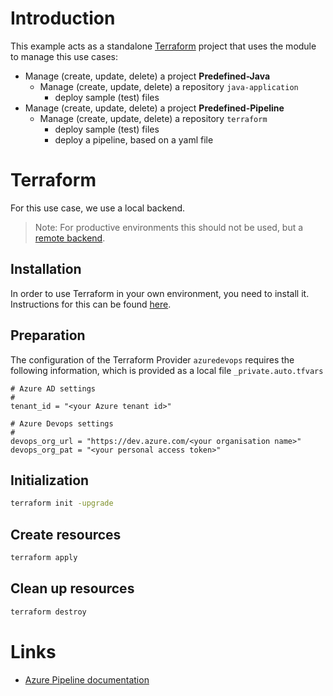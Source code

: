 
# Introduction

This example acts as a standalone [Terraform](https://www.terraform.io) project that uses the module to manage this use cases:

- Manage (create, update, delete) a project **Predefined-Java**
  - Manage (create, update, delete) a repository `java-application`
    - deploy sample (test) files
- Manage (create, update, delete) a project **Predefined-Pipeline**
  - Manage (create, update, delete) a repository `terraform`
    - deploy sample (test) files
    - deploy a pipeline, based on a yaml file

# Terraform
For this use case, we use a local backend.

> Note: For productive environments this should not be used, but a [remote backend](https://developer.hashicorp.com/terraform/language/settings/backends/configuration).

## Installation
In order to use Terraform in your own environment, you need to install it.
Instructions for this can be found [here](https://developer.hashicorp.com/terraform/downloads).

## Preparation

The configuration of the Terraform Provider `azuredevops` requires the following information,
which is provided as a local file `_private.auto.tfvars`

```hcl
# Azure AD settings
#
tenant_id = "<your Azure tenant id>"

# Azure Devops settings
#
devops_org_url = "https://dev.azure.com/<your organisation name>"
devops_org_pat = "<your personal access token>"
```

## Initialization

```bash
terraform init -upgrade
```

## Create resources

```bash
terraform apply
```

## Clean up resources

```bash
terraform destroy
```

# Links

- [Azure Pipeline documentation](https://learn.microsoft.com/en-us/azure/devops/pipelines/?view=azure-devops)
